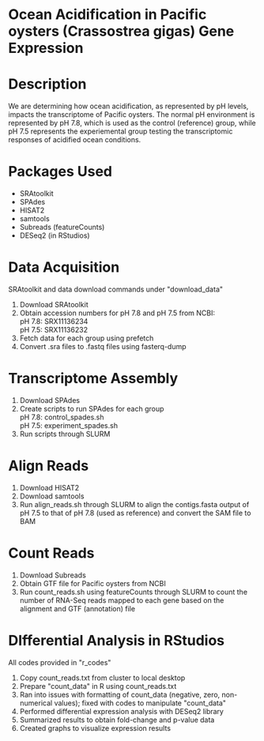 # Ocean Acidification in Pacific oysters (Crassostrea gigas) Gene Expression

# Description
We are determining how ocean acidification, as represented by pH levels, impacts the transcriptome of Pacific oysters. The normal pH environment is represented by pH 7.8, which is used as the control (reference) group, while pH 7.5 represents the experiemental group testing the transcriptomic responses of acidified ocean conditions.

# Packages Used
- SRAtoolkit
- SPAdes
- HISAT2
- samtools
- Subreads (featureCounts)
- DESeq2 (in RStudios)

# Data Acquisition
SRAtoolkit and data download commands under "download_data"
1. Download SRAtoolkit
2. Obtain accession numbers for pH 7.8 and pH 7.5 from NCBI:
<br/>pH 7.8: SRX11136234
<br/>pH 7.5: SRX11136232
3. Fetch data for each group using prefetch
4. Convert .sra files to .fastq files using fasterq-dump

# Transcriptome Assembly
1. Download SPAdes
2. Create scripts to run SPAdes for each group
<br/>pH 7.8: control_spades.sh
<br/>pH 7.5: experiment_spades.sh
3. Run scripts through SLURM

# Align Reads
1. Download HISAT2
2. Download samtools
3. Run align_reads.sh through SLURM to align the contigs.fasta output of pH 7.5 to that of pH 7.8 (used as reference) and convert the SAM file to BAM

# Count Reads
1. Download Subreads
2. Obtain GTF file for Pacific oysters from NCBI
3. Run count_reads.sh using featureCounts through SLURM to count the number of RNA-Seq reads mapped to each gene based on the alignment and GTF (annotation) file  

# DIfferential Analysis in RStudios
All codes provided in "r_codes"
1. Copy count_reads.txt from cluster to local desktop
2. Prepare "count_data" in R using count_reads.txt
3. Ran into issues with formatting of count_data (negative, zero, non-numerical values); fixed with codes to manipulate "count_data"
4. Performed differential expression analysis with DESeq2 library 
5. Summarized results to obtain fold-change and p-value data
6. Created graphs to visualize expression results
